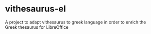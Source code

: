 vithesaurus-el
==============

A project to adapt vithesaurus to greek language in order to enrich the Greek thesaurus for LibreOffice